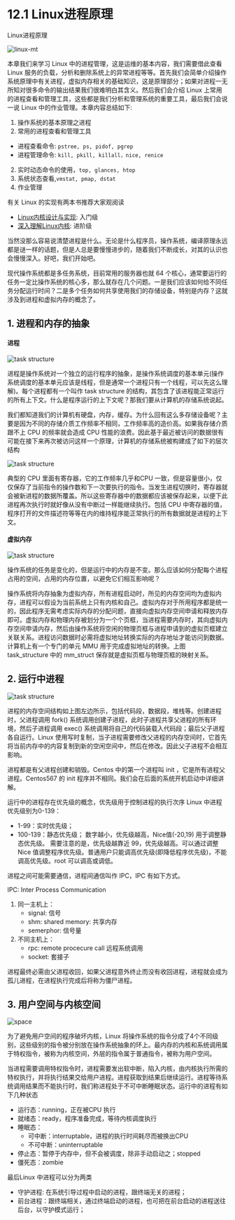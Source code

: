 # 12.1 Linux进程原理


Linux进程原理

![linux-mt](/images/linux_mt/linux_mt.jpg)
<!-- more -->

本章我们来学习 Linux 中的进程管理，这是运维的基本内容，我们需要借此查看 Linux 服务的负载，分析和删除系统上的异常进程等等。首先我们会简单介绍操作系统原理中有关进程，虚拟内存相关的基础知识，这是原理部分；如果对进程一无所知对很多命令的输出结果我们很难明白其含义。然后我们会介绍 Linux 上常用的进程查看和管理工具，这些都是我们分析和管理系统的重要工具，最后我们会说一说 Linux 中的作业管理。本章内容总结如下:
1. 操作系统的基本原理之进程
2. 常用的进程查看和管理工具
  - 进程查看命令: `pstree, ps, pidof, pgrep`
  - 进程管理命令: `kill, pkill, killall，nice, renice`
2. 实时动态命令的使用，`top, glances, htop`
2. 系统状态查看,`vmstat, pmap, dstat`
3. 作业管理

有关 Linux 的实现有两本书推荐大家观阅读
- [Linux内核设计与实现](https://book.douban.com/subject/6097773/): 入门级
- [深入理解Linux内核](https://book.douban.com/subject/2287506/): 进阶级

当然没那么容易说清楚进程是什么。无论是什么程序员，操作系统，编译原理永远都是谜一样的话题，但是人总是要慢慢进步的，随着我们不断成长，对其的认识也会慢慢深入。好吧，我们开始吧。

现代操作系统都是多任务系统，目前常用的服务器也就 64 个核心，通常要运行的任务一定比操作系统的核心多，那么就存在几个问题。一是我们应该如何给不同任务分配运行时间？二是多个任务如何共享使用我们的存储设备，特别是内存？这就涉及到进程和虚拟内存的概念了。

## 1. 进程和内存的抽象
#### 进程
![task structure](/images/linux_mt/task_structure.gif)

进程是操作系统对一个独立的运行程序的抽象，是操作系统调度的基本单元(操作系统调度的基本单元应该是线程，但是通常一个进程只有一个线程，可以先这么理解)。每个进程都有一个叫作 task structure 的结构，其包含了该进程能正常运行的所有上下文。什么是程序运行的上下文呢？那我们要从计算机的存储系统说起。

我们都知道我们的计算机有硬盘，内存，缓存。为什么回有这么多存储设备呢？主要是因为不同的存储介质工作频率不相同，工作频率高的造价高。如果我存储介质跟不上 CPU 的频率就会造成 CPU 性能的浪费。因此基于最近被访问的数据很有可能在接下来再次被访问这样一个原理，计算机的存储系统被构建成了如下的层次结构

![task structure](/images/linux_mt/device_save.jpg)

典型的 CPU 里面有寄存器，它的工作频率几乎和CPU 一致，但是容量很小，仅仅保存了当前指令的操作数和下一次要执行的指令。当发生进程切换时，寄存器就会被新进程的数据所覆盖。所以这些寄存器中的数据都应该被保存起来，以便下此进程再次执行时就好像从没有中断过一样能继续执行。包括 CPU 中寄存器的值，程序打开的文件描述符等等在内的维持程序能正常执行的所有数据就是进程的上下文。

#### 虚拟内存
![task structure](/images/linux_mt/mmap.jpg)

操作系统的任务是变化的，但是运行中的内存是不变。那么应该如何分配每个进程占用的空间，占用的内存位置，以避免它们相互影响呢？

操作系统将内存抽象为虚拟内存，所有进程启动时，所见的内存空间均为虚拟内存，进程可以假设为当前系统上只有内核和自己。虚拟内存对于所用程序都是统一的，因此程序无需考虑实际内存的分配问题，直接向虚拟内存空间申请和释放内存即可。虚拟内存和物理内存被划分为一个个页框，当进程需要内存时，其向虚拟内存空间申请内存，然后由操作系统将空闲的物理页框与进程申请到的虚拟页框建立关联关系。进程访问数据时必需将虚拟地址转换实际的内存地址才能访问到数据。计算机上有一个专门的单元 MMU 用于完成虚拟地址的转换。上图 task_structure 中的 mm_struct 保存就是虚拟页框与物理页框的映射关系。

## 2. 运行中进程
![task structure](/images/linux_mt/process_stack.jpg)

进程的内存空间结构如上图左边所示，包括代码段，数据段，堆栈等。创建进程时，父进程调用 fork() 系统调用创建子进程，此时子进程共享父进程的所有环境，然后子进程调用 exec() 系统调用将自己的代码装载入代码段；最后父子进程各自运行。Linux 使用写时复制，当子进程需要修改父进程的内存空间时，它首先将当前内存中的内容复制到新的空闲空间中，然后在修改。因此父子进程不会相互影响。

进程都是有父进程创建和销毁。Centos 中的第一个进程叫 init ，它是所有进程父进程。Centos567 的 init 程序并不相同。我们会在后面的系统开机启动中详细讲解。

运行中的进程存在优先级的概念，优先级用于控制进程的执行次序
Linux 中进程优先级别为0-139：
- 1-99：实时优先级；
- 100-139：静态优先级； 数字越小，优先级越高，Nice值(-20,19) 用于调整静态优先级。
需要注意的是，优先级越靠近 99，优先级越高。可以通过调整 Nice 值调整程序优先级。普通用户只能调高优先级(即降低程序优先级)，不能调高优先级。root 可以调高或调低。

进程之间可能需要通信，进程间通信叫作 IPC，IPC 有如下方式。

IPC: Inter Process Communication
1. 同一主机上：
    - signal: 信号
    - shm: shared memory: 共享内存
    - semerphor: 信号量
2. 不同主机上：
    - rpc: remote procecure call 远程系统调用
    - socket: 套接子

进程最终必需由父进程收回，如果父进程意外终止而没有收回进程，进程就会成为孤儿进程，在进程执行完成后将称为僵尸进程。

## 3. 用户空间与内核空间
![space](/images/linux_mt/space.jpg)

为了避免用户空间的程序破坏内核，Linux 将操作系统的指令分成了4个不同级别，这些级别的指令被分别放在操作系统抽象的环上。最内存的内核和系统调用属于特权指令，被称为内核空间，外层的指令属于普通指令，被称为用户空间。

当进程需要调用特权指令时，进程需要发出软中断，陷入内核，由内核执行所需的特权执行，并将执行结果交给用户进程。进程获取到结果后继续运行。进程等待系统调用结果而不能执行时，我们称进程处于不可中断睡眠状态。运行中的进程有如下几种状态
- 运行态：running，正在被CPU 执行
- 就绪态：ready，程序准备完成，等待内核调度执行
- 睡眠态：
    - 可中断：interruptable，进程的执行时间耗尽而被换出CPU
    - 不可中断：uninterruptable
- 停止态：暂停于内存中，但不会被调度，除非手动启动之；stopped
- 僵死态：zombie

最后Linux 中进程可以分为两类
- 守护进程: 在系统引导过程中启动的进程，跟终端无关的进程；
- 前台进程：跟终端相关，通过终端启动的进程，也可把在前台启动的进程送往后台，以守护模式运行；

